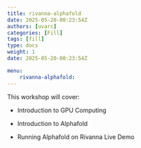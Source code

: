 ```yaml
---
title: rivanna-alphafold
date: 2025-05-20-00:23:54Z
authors: [uvarc]
categories: [Fill]
tags: [fill]
type: docs 
weight: 1 
date: 2025-05-20-00:23:54Z

menu: 
    rivanna-alphafold:
---
```


This workshop will cover: 

- Introduction to GPU Computing

- Introduction to Alphafold

- Running Alphafold on Rivanna Live Demo
